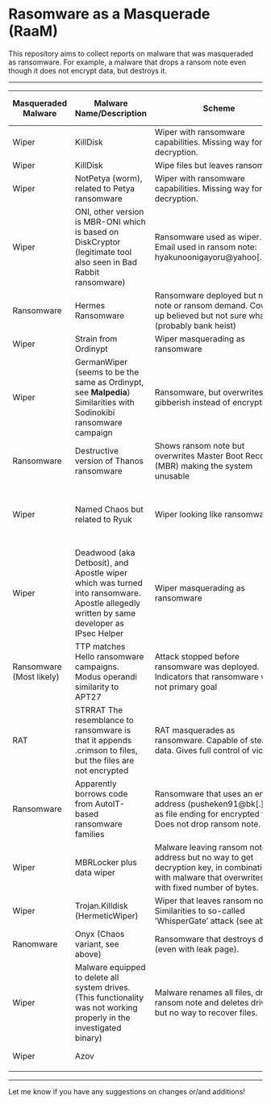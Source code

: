# Rasomware as a Masquerade (RaaM)
This repository aims to collect reports on malware that was masqueraded as ransomware. For example, a malware that drops a ransom note even though it does not encrypt data, but destroys it.

----------

| **Masqueraded Malware** | **Malware Name/Description** | **Scheme** | **Date of reported activity** | **Source** |
|---|---|---|---|---|
| Wiper | KillDisk | Wiper with ransomware capabilities. Missing way for decryption. | 2016 | [WeLiveSecurity](https://www.welivesecurity.com/2017/01/05/killdisk-now-targeting-linux-demands-250k-ransom-cant-decrypt/) |
| Wiper | KillDisk | Wipe files but leaves ransom note | 2016-2018 | [BleepingComputer](https://www.bleepingcomputer.com/news/security/killdisk-fake-ransomware-hits-financial-firms-in-latin-america/) |
| Wiper | NotPetya (worm), related to Petya ransomware | Wiper with ransomware capabilities. Missing way for decryption. | 2016-2017 | [CSOOnline](https://www.csoonline.com/article/3233210/petya-ransomware-and-notpetya-malware-what-you-need-to-know-now.html)|
| Wiper | ONI, other version is MBR-ONI which is based on DiskCryptor (legitimate tool also seen in Bad Rabbit ransomware) | Ransomware used as wiper. Email used in ransom note: hyakunoonigayoru@yahoo[.]co.jp | 2017 | [CyberReason](https://www.cybereason.com/blog/night-of-the-devil-ransomware-or-wiper-a-look-into-targeted-attacks-in-japan), [BleepingComputer](https://www.bleepingcomputer.com/news/security/oni-ransomware-used-in-month-long-attacks-against-japanese-companies/) |
| Ransomware  | Hermes Ransomware | Ransomware deployed but no note or ransom demand. Cover up believed but not sure what (probably bank heist) | 2017 | [McAfee](https://www.mcafee.com/blogs/other-blogs/mcafee-labs/taiwan-bank-heist-role-pseudo-ransomware/) |
| Wiper | Strain from Ordinypt | Wiper masquerading as ransomware | 2019 | [EmsiSoft](https://blog.emsisoft.com/en/34134/why-are-cybercriminals-disguising-wipers-as-ransomware/) |
| Wiper | GermanWiper (seems to be the same as Ordinypt, see **Malpedia**) Similarities with Sodinokibi ransomware campaign | Ransomware, but overwrites with gibberish instead of encrypting | 2019  | [BleepingComputer](https://www.bleepingcomputer.com/news/security/germanwiper-ransomware-erases-data-still-asks-for-ransom/), [Malpedia](https://malpedia.caad.fkie.fraunhofer.de/details/win.ordinypt) |
| Ransomware | Destructive version of Thanos ransomware | Shows ransom note but overwrites Master Boot Record (MBR) making the system unusable | 2020 (not seen in action at that time) | [ClearskySec](https://www.clearskysec.com/operation-quicksand/) |
| Wiper | Named Chaos but related to Ryuk | Wiper looking like ransomware | Start development June 2021, last update August 2021 | [TrendMicro](https://www.trendmicro.com/en_us/research/21/h/chaos-ransomware-a-dangerous-proof-of-concept.html) |
| Wiper | Deadwood (aka Detbosit), and Apostle wiper which was turned into ransomware. Apostle allegedly written by same developer as IPsec Helper | Wiper masquerading as ransomware | Beginning 2020, still active late 2021 | [SentinelOne](https://www.sentinelone.com/labs/from-wiper-to-ransomware-the-evolution-of-agrius/), [SentinelOne](https://www.sentinelone.com/labs/new-version-of-apostle-ransomware-reemerges-in-targeted-attack-on-higher-education/) |
| Ransomware (Most likely) | TTP matches Hello ransomware campaigns. Modus operandi similarity to APT27 | Attack stopped before ransomware was deployed. Indicators that ransomware was not primary goal | July 2021  | [eSentire](https://www.esentire.com/security-advisories/ransomware-hackers-attack-a-top-safety-testing-org-using-tactics-and-techniques-borrowed-from-chinese-espionage-groups) |
| RAT | STRRAT The resemblance to ransomware is that it appends .crimson to files, but the files are not encrypted | RAT masquerades as ransomware. Capable of stealing data. Gives full control of victim. | Spotted in June 2020 Newer version spread May 2021 | [TheRecord](https://therecord.media/microsoft-warns-of-malware-campaign-spreading-a-rat-masquerading-as-ransomware/) |
| Ransomware | Apparently borrows code from AutoIT-based ransomware families | Ransomware that uses an email address (pusheken91@bk[.]ru) as file ending for encrypted files. Does not drop ransom note. | MAy 2020 | [BleepingComputer](https://www.bleepingcomputer.com/news/security/hackers-used-billing-software-zero-day-to-deploy-ransomware/) |
| Wiper | MBRLocker plus data wiper | Malware leaving ransom note and address but no way to get decryption key, in combination with malware that overwrites data with fixed number of bytes. | January 2022 | [BleepingComputer](https://www.bleepingcomputer.com/news/security/microsoft-fake-ransomware-targets-ukraine-in-data-wiping-attacks/), [Zetter](https://zetter.substack.com/p/what-we-know-and-dont-know-about), [Microsoft](https://www.microsoft.com/security/blog/2022/01/15/destructive-malware-targeting-ukrainian-organizations/) |
| Wiper | Trojan.Killdisk (HermeticWiper) | Wiper that leaves ransom note. Similarities to so-called ’WhisperGate’ attack (see above) | February 2022 | [Symantec](http://symantec-enterprise-blogs.security.com/blogs/threat-intelligence/ukraine-wiper-malware-russia) |
| Ranomware | Onyx (Chaos variant, see above) | Ransomware that destroys data (even with leak page). | April 2022 (reported version) | [BleepingComputer](https://www.bleepingcomputer.com/news/security/beware-onyx-ransomware-destroys-files-instead-of-encrypting-them/) |
| Wiper | Malware equipped to delete all system drives. (This functionality was not working properly in the investigated binary) | Malware renames all files, drops ransom note and deletes drives, but no way to recover files. | October 2022 | [BleepingComputer](https://www.bleepingcomputer.com/news/security/fake-adult-sites-push-data-wipers-disguised-as-ransomware/) |
| Wiper | Azov|  | November 2022 | [BleepingComputer](https://www.bleepingcomputer.com/news/security/azov-ransomware-is-a-wiper-destroying-data-666-bytes-at-a-time/) |
|  |  |  |  |  |

----------------------
Let me know if you have any suggestions on changes or/and additions!


